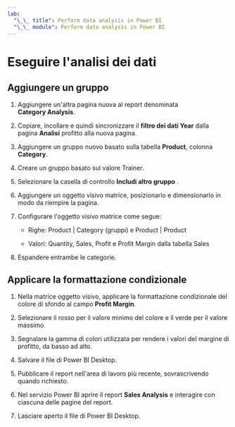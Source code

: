 ```yaml
---
lab:
  "\_\_ title": Perform data analysis in Power BI
  "\_\_ module": Perform data analysis in Power BI
---
```

# Eseguire l'analisi dei dati

## Aggiungere un gruppo

1. Aggiungere un'altra pagina nuova al report denominata **Category Analysis**.

1. Copiare, incollare e quindi sincronizzare il **filtro dei dati Year** dalla pagina **Analisi** profitto alla nuova pagina.

1. Aggiungere un gruppo nuovo basato sulla tabella **Product**, colonna **Category**.

1. Creare un gruppo basato sul valore Trainer.

1. Selezionare la casella di controllo **Includi altro gruppo** .

1. Aggiungere un oggetto visivo matrice, posizionarlo e dimensionarlo in modo da riempire la pagina.

1. Configurare l'oggetto visivo matrice come segue:

    - Righe: Product | Category (gruppi) e Product | Product

    - Valori: Quantity, Sales, Profit e Profit Margin dalla tabella Sales

1. Espandere entrambe le categorie.

## Applicare la formattazione condizionale

1. Nella matrice oggetto visivo, applicare la formattazione condizionale del colore di sfondo al campo **Profit Margin**.

1. Selezionare il rosso per il valore minimo del colore e il verde per il valore massimo.

1. Segnalare la gamma di colori utilizzata per rendere i valori del margine di profitto, da basso ad alto.

1. Salvare il file di Power BI Desktop.

1. Pubblicare il report nell'area di lavoro più recente, sovrascrivendo quando richiesto.

1. Nel servizio Power BI aprire il report **Sales Analysis** e interagire con ciascuna delle pagine del report.

1. Lasciare aperto il file di Power BI Desktop.
